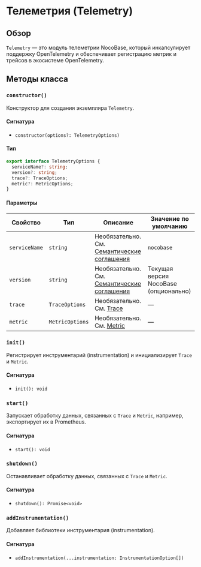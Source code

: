 # Телеметрия (Telemetry)

## Обзор

`Telemetry` — это модуль телеметрии NocoBase, который инкапсулирует поддержку OpenTelemetry и обеспечивает регистрацию метрик и трейсов в экосистеме OpenTelemetry.

## Методы класса

### `constructor()`

Конструктор для создания экземпляра `Telemetry`.

#### Сигнатура

- `constructor(options?: TelemetryOptions)`

#### Тип

```ts
export interface TelemetryOptions {
  serviceName?: string;
  version?: string;
  trace?: TraceOptions;
  metric?: MetricOptions;
}
```

#### Параметры

| Свойство      | Тип            | Описание                                                                                              | Значение по умолчанию               |
| ------------- | --------------- | ----------------------------------------------------------------------------------------------------- | ----------------------------------- |
| `serviceName` | `string`        | Необязательно. См. [Семантические соглашения](https://opentelemetry.io/docs/specs/semconv/resource/#service) | `nocobase`                          |
| `version`     | `string`        | Необязательно. См. [Семантические соглашения](https://opentelemetry.io/docs/specs/semconv/resource/#service) | Текущая версия NocoBase (опционально) |
| `trace`       | `TraceOptions`  | Необязательно. См. [Trace](./trace.md)                                                                | —                                   |
| `metric`      | `MetricOptions` | Необязательно. См. [Metric](./metric.md)                                                              | —                                   |

### `init()`

Регистрирует инструментарий (instrumentation) и инициализирует `Trace` и `Metric`.

#### Сигнатура

- `init(): void`

### `start()`

Запускает обработку данных, связанных с `Trace` и `Metric`, например, экспортирует их в Prometheus.

#### Сигнатура

- `start(): void`

### `shutdown()`

Останавливает обработку данных, связанных с `Trace` и `Metric`.

#### Сигнатура

- `shutdown(): Promise<void>`

### `addInstrumentation()`

Добавляет библиотеки инструментария (instrumentation).

#### Сигнатура

- `addInstrumentation(...instrumentation: InstrumentationOption[])`
